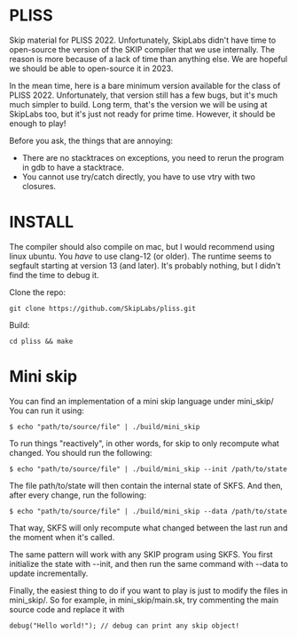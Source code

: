 # PLISS

Skip material for PLISS 2022. Unfortunately, SkipLabs didn't have time to open-source the version
of the SKIP compiler  that we use internally.
The reason is more because of a lack of time than anything else.
We are hopeful we should be able to open-source it in 2023.

In the mean time, here is a bare minimum version available for the class of PLISS 2022.
Unfortunately, that version still has a few bugs, but it's much much simpler to build.
Long term, that's the version we will be using at SkipLabs too, but it's just not
ready for prime time. However, it should be enough to play!

Before you ask, the things that are annoying:
- There are no stacktraces on exceptions, you need to rerun the program in gdb to have
a stacktrace.
- You cannot use try/catch directly, you have to use vtry with two closures.

# INSTALL

The compiler should also compile on mac, but I would recommend using linux ubuntu.
You *have* to use clang-12 (or older). The runtime seems to segfault starting at
version 13 (and later). It's probably nothing, but I didn't find the time
to debug it.

Clone the repo:
```
git clone https://github.com/SkipLabs/pliss.git
```

Build:
```
cd pliss && make
```

# Mini skip

You can find an implementation of a mini skip language under mini_skip/
You can run it using:
```
$ echo "path/to/source/file" | ./build/mini_skip
```

To run things "reactively", in other words, for skip to only recompute
what changed. You should run the following: 

```
$ echo "path/to/source/file" | ./build/mini_skip --init /path/to/state
```

The file path/to/state will then contain the internal state of SKFS.
And then, after every change, run the following:

```
$ echo "path/to/source/file" | ./build/mini_skip --data /path/to/state
```

That way, SKFS will only recompute what changed between the last run
and the moment when it's called.

The same pattern will work with any SKIP program using SKFS.
You first initialize the state with --init, and then run the same
command with --data to update incrementally. 

Finally, the easiest thing to do if you want to play is just to modify
the files in mini_skip/.
So for example, in mini_skip/main.sk, try commenting the main source
code and replace it with

```
debug("Hello world!"); // debug can print any skip object!
```
